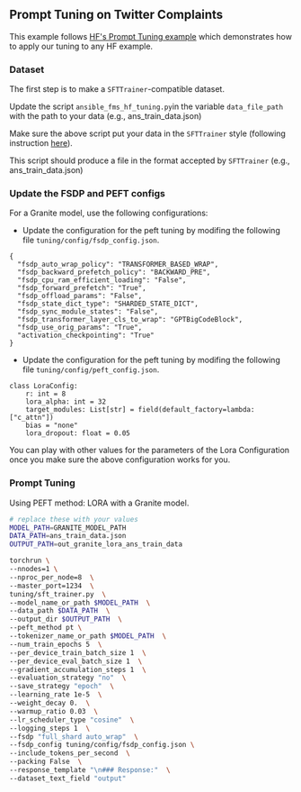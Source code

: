 ## Prompt Tuning on Twitter Complaints

This example follows [HF's Prompt Tuning example](https://huggingface.co/docs/peft/main/en/task_guides/clm-prompt-tuning)
which demonstrates how to apply our tuning to any HF example.

### Dataset

The first step is to make a `SFTTrainer`-compatible dataset. 

Update the script ```ansible_fms_hf_tuning.py```in the variable ```data_file_path``` with the path to your data (e.g., ans_train_data.json)

Make sure the above script put your data in the `SFTTrainer` style (following instruction [here](https://huggingface.co/docs/trl/main/en/sft_trainer#format-your-input-prompts)).

This script should produce a file in the format accepted by `SFTTrainer` (e.g., ans_train_data.json)

### Update the FSDP and PEFT configs

For a Granite model, use the following configurations:

* Update the configuration for the peft tuning by modifing the following file ```tuning/config/fsdp_config.json```.

```
{
  "fsdp_auto_wrap_policy": "TRANSFORMER_BASED_WRAP",
  "fsdp_backward_prefetch_policy": "BACKWARD_PRE",
  "fsdp_cpu_ram_efficient_loading": "False",
  "fsdp_forward_prefetch": "True",
  "fsdp_offload_params": "False",
  "fsdp_state_dict_type": "SHARDED_STATE_DICT",
  "fsdp_sync_module_states": "False",
  "fsdp_transformer_layer_cls_to_wrap": "GPTBigCodeBlock",
  "fsdp_use_orig_params": "True",
  "activation_checkpointing": "True"
}
```

* Update the configuration for the peft tuning by modifing the following file ```tuning/config/peft_config.json```.


```
class LoraConfig:
    r: int = 8
    lora_alpha: int = 32
    target_modules: List[str] = field(default_factory=lambda: ["c_attn"])
    bias = "none"
    lora_dropout: float = 0.05
```

You can play with other values for the parameters of the Lora Configuration once you make sure the above configuration works for you.

### Prompt Tuning
Using PEFT method:  LORA with a Granite model.

```bash
# replace these with your values
MODEL_PATH=GRANITE_MODEL_PATH
DATA_PATH=ans_train_data.json
OUTPUT_PATH=out_granite_lora_ans_train_data

torchrun \
--nnodes=1 \
--nproc_per_node=8  \
--master_port=1234  \
tuning/sft_trainer.py  \
--model_name_or_path $MODEL_PATH  \
--data_path $DATA_PATH  \
--output_dir $OUTPUT_PATH  \
--peft_method pt \
--tokenizer_name_or_path $MODEL_PATH  \
--num_train_epochs 5  \
--per_device_train_batch_size 1  \
--per_device_eval_batch_size 1  \
--gradient_accumulation_steps 1  \
--evaluation_strategy "no"  \
--save_strategy "epoch"  \
--learning_rate 1e-5  \
--weight_decay 0.  \
--warmup_ratio 0.03  \
--lr_scheduler_type "cosine"  \
--logging_steps 1  \
--fsdp "full_shard auto_wrap"  \
--fsdp_config tuning/config/fsdp_config.json \
--include_tokens_per_second  \
--packing False  \
--response_template "\n### Response:"  \
--dataset_text_field "output" 
```